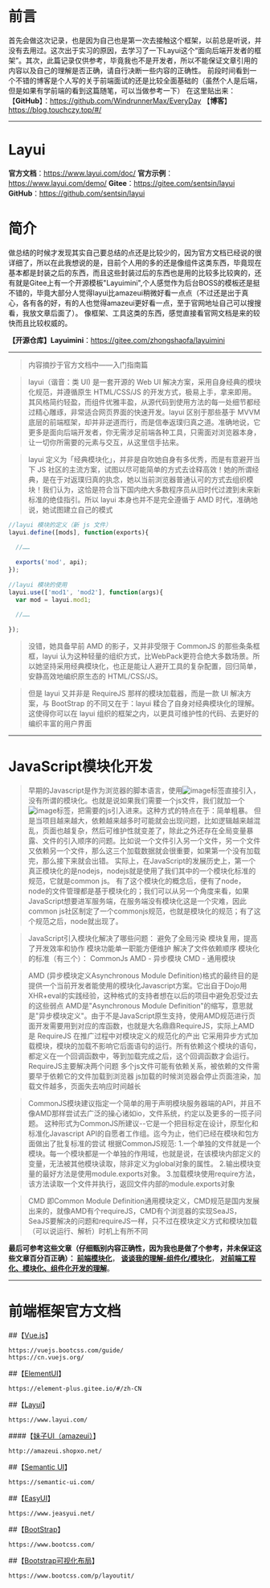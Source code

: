 # 前言
首先会做这次记录，也是因为自己也是第一次去接触这个框架，以前总是听说，并没有去用过。这次出于实习的原因，去学习了一下Layui这个“面向后端开发者的框架”。其次，此篇记录仅供参考，毕竟我也不是开发者，所以不能保证文章引用的内容以及自己的理解是否正确，请自行决断一些内容的正确性。
前段时间看到一个不错的博客是个人写的关于前端面试的还是比较全面基础的（虽然个人是后端，但是如果有学前端的看到这篇随笔，可以当做参考一下）
在这里贴出来：
【**GitHub**】：https://github.com/WindrunnerMax/EveryDay
【**博客**】https://blog.touchczy.top/#/

---

# Layui

**官方文档**：https://www.layui.com/doc/
**官方示例**：https://www.layui.com/demo/
**Gitee**：https://gitee.com/sentsin/layui
**GitHub**：https://github.com/sentsin/layui

# 简介
做总结的时候才发现其实自己要总结的点还是比较少的，因为官方文档已经说的很详细了，所以在此我想说的是，目前个人用的多的还是像组件这类东西，毕竟现在基本都是封装之后的东西，而且这些封装过后的东西也是用的比较多比较爽的，还有就是Gitee上有一个开源模板"Layuimini",个人感觉作为后台BOSS的模板还是挺不错的，毕竟大部分人觉得layui比amazeui稍微好看一点点（不过还是出于真心，各有各的好，有的人也觉得amazeui更好看一点，至于官网地址自己可以搜搜看，我放文章后面了）。
像框架、工具这类的东西，感觉直接看官网文档是来的较快而且比较权威的。

**【开源仓库】Layuimini**：https://gitee.com/zhongshaofa/layuimini

---

>内容摘抄于官方文档中——入门指南篇

> layui（谐音：类 UI) 是一套开源的 Web UI 解决方案，采用自身经典的模块化规范，并遵循原生 HTML/CSS/JS 的开发方式，极易上手，拿来即用。其风格简约轻盈，而组件优雅丰盈，从源代码到使用方法的每一处细节都经过精心雕琢，非常适合网页界面的快速开发。layui 区别于那些基于 MVVM 底层的前端框架，却并非逆道而行，而是信奉返璞归真之道。准确地说，它更多是面向后端开发者，你无需涉足前端各种工具，只需面对浏览器本身，让一切你所需要的元素与交互，从这里信手拈来。

> layui 定义为「经典模块化」，并非是自吹她自身有多优秀，而是有意避开当下 JS 社区的主流方案，试图以尽可能简单的方式去诠释高效！她的所谓经典，是在于对返璞归真的执念，她以当前浏览器普通认可的方式去组织模块！我们认为，这恰是符合当下国内绝大多数程序员从旧时代过渡到未来新标准的绝佳指引。所以 layui 本身也并不是完全遵循于 AMD 时代，准确地说，她试图建立自己的模式

```javascript
//layui 模块的定义（新 js 文件）
layui.define([mods], function(exports){
  
  //……
  
  exports('mod', api);
});  
 
//layui 模块的使用
layui.use(['mod1', 'mod2'], function(args){
  var mod = layui.mod1;
  
  //……
  
}); 
```

> 没错，她具备早前 AMD 的影子，又并非受限于 CommonJS 的那些条条框框，layui 认为这种轻量的组织方式，比WebPack更符合绝大多数场景。所以她坚持采用经典模块化，也正是能让人避开工具的复杂配置，回归简单，安静高效地编织原生态的 HTML/CSS/JS。

> 但是 layui 又并非是 RequireJS 那样的模块加载器，而是一款 UI 解决方案，与 BootStrap 的不同又在于：layui 糅合了自身对经典模块化的理解。这使得你可以在 layui 组织的框架之内，以更具可维护性的代码、去更好的编织丰富的用户界面

---

# JavaScript模块化开发

> 早期的Javascript是作为浏览器的脚本语言，使用![image](https://img2020.cnblogs.com/blog/2031154/202109/2031154-20210902143703781-257805269.png)标签直接引入，没有所谓的模块化。也就是说如果我们需要一个js文件，我们就加一个![image](https://img2020.cnblogs.com/blog/2031154/202109/2031154-20210902143718425-469794106.png)标签，把需要的js引入进来。这种方式的特点在于：简单粗暴。
但是当项目越来越大，依赖越来越多时可能就会出现问题，比如逻辑越来越混乱，页面也越复杂，然后可维护性就变差了，除此之外还存在全局变量暴露、文件的引入顺序的问题。比如说一个文件引入另一个文件，另一个文件又依赖另一个文件，那么这三个加载数据就会很重要，如果第一个没有加载完，那么接下来就会出错。
实际上，在JavaScript的发展历史上，第一个真正模块化的是nodejs，nodejs就是使用了我们其中的一个模块化标准的规范，它就是common js。
有了这个模块化的概念后，便有了node，node的文件管理都是基于模块化的；我们可以从另一个角度来看，如果JavaScript想要进军服务端，在服务端没有模块化这是一个灾难，因此common js社区制定了一个commonjs规范，也就是模块化的规范；有了这个规范之后，node就出现了。

>JavaScript引入模块化解决了哪些问题：
避免了全局污染
模块复用，提高了开发效率和协作
模块功能单一职能方便维护
解决了文件依赖顺序
模块化的标准（有三个）：
CommonJs
AMD - 异步模块
CMD - 通用模块

>AMD (异步模块定义Asynchronous Module Definition)格式的最终目的是提供一个当前开发者能使用的模块化Javascript方案。它出自于Dojo用XHR+eval的实践经验，这种格式的支持者想在以后的项目中避免忍受过去的这些弱点
AMD是"Asynchronous Module Definition"的缩写，意思就是"异步模块定义"。由于不是JavaScript原生支持，使用AMD规范进行页面开发需要用到对应的库函数，也就是大名鼎鼎RequireJS，实际上AMD 是 RequireJS 在推广过程中对模块定义的规范化的产出
它采用异步方式加载模块，模块的加载不影响它后面语句的运行。所有依赖这个模块的语句，都定义在一个回调函数中，等到加载完成之后，这个回调函数才会运行。
RequireJS主要解决两个问题
多个js文件可能有依赖关系，被依赖的文件需要早于依赖它的文件加载到浏览器
js加载的时候浏览器会停止页面渲染，加载文件越多，页面失去响应时间越长


> CommonJS模块建议指定一个简单的用于声明模块服务器端的API，并且不像AMD那样尝试去广泛的操心诸如io，文件系统，约定以及更多的一揽子问题。
这种形式为CommonJS所建议--它是一个把目标定在设计，原型化和标准化Javascript API的自愿者工作组。迄今为止，他们已经在模块和包方面做出了批复标准的尝试
根据CommonJS规范:
1.一个单独的文件就是一个模块。每一个模块都是一个单独的作用域，也就是说，在该模块内部定义的变量，无法被其他模块读取，除非定义为global对象的属性。
2.输出模块变量的最好方法是使用module.exports对象。
3.加载模块使用require方法，该方法读取一个文件并执行，返回文件内部的module.exports对象

> CMD 即Common Module Definition通用模块定义，CMD规范是国内发展出来的，就像AMD有个requireJS，CMD有个浏览器的实现SeaJS，SeaJS要解决的问题和requireJS一样，只不过在模块定义方式和模块加载（可以说运行、解析）时机上有所不同

**最后可参考这些文章（仔细甄别内容正确性，因为我也是做了个参考，并未保证这些文章百分百正确）：
[前端模块化](https://www.cnblogs.com/dolphinX/p/4381855.html "前端模块化")**，
[**谈谈我的理解-组件化/模块化**](https://www.jianshu.com/p/79e4df63f31f "谈谈我的理解-组件化/模块化")，
[**对前端工程化、模块化、组件化开发的理解**](https://blog.csdn.net/candyHZhou/article/details/108071230 "对前端工程化、模块化、组件化开发的理解")。



---

# 前端框架官方文档
##【[Vue.js](https://cn.vuejs.org/)】
```
https://vuejs.bootcss.com/guide/
https://cn.vuejs.org/
```
##【[ElementUI](https://element-plus.gitee.io/#/zh-CN "ElementUI")】
```
https://element-plus.gitee.io/#/zh-CN
```

##【[Layui](https://www.layui.com/ "Layui")】
```
https://www.layui.com/
```

####【[妹子UI（amazeui）](http://amazeui.shopxo.net/ "妹子UI（amazeui）")】
```
http://amazeui.shopxo.net/
```
##【[Semantic UI](https://semantic-ui.com/ "Semantic UI")】
```
https://semantic-ui.com/
```
##【[EasyUI](https://www.jeasyui.net/ "EasyUI")】
```
https://www.jeasyui.net/
```
##【[BootStrap](https://www.bootcss.com/ "BootStrap")】
```
https://www.bootcss.com/
```
##【[Bootstrap可视化布局](https://www.bootcss.com/p/layoutit/ "Bootstrap可视化布局")】
```
https://www.bootcss.com/p/layoutit/
```

